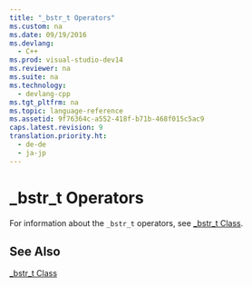 ```yaml
---
title: "_bstr_t Operators"
ms.custom: na
ms.date: 09/19/2016
ms.devlang: 
  - C++
ms.prod: visual-studio-dev14
ms.reviewer: na
ms.suite: na
ms.technology: 
  - devlang-cpp
ms.tgt_pltfrm: na
ms.topic: language-reference
ms.assetid: 9f76364c-a552-418f-b71b-468f015c5ac9
caps.latest.revision: 9
translation.priority.ht: 
  - de-de
  - ja-jp
---
```

# _bstr_t Operators
For information about the `_bstr_t` operators, see [_bstr_t Class](../vs140/_bstr_t-Class.md).  
  
## See Also  
 [_bstr_t Class](../vs140/_bstr_t-Class.md)